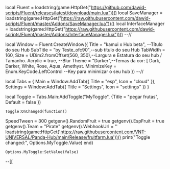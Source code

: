 local Fluent = loadstring(game:HttpGet("https://github.com/dawid-scripts/Fluent/releases/latest/download/main.lua"))()
local SaveManager = loadstring(game:HttpGet("https://raw.githubusercontent.com/dawid-scripts/Fluent/master/Addons/SaveManager.lua"))()
local InterfaceManager = loadstring(game:HttpGet("https://raw.githubusercontent.com/dawid-scripts/Fluent/master/Addons/InterfaceManager.lua"))()
--//

local Window = Fluent:CreateWindow({
    Title = "kamui x Hub beta", --Título do seu Hub
    SubTitle = "by Teste_ofc90",--sub título do seu Hub
    TabWidth = 160,
    Size = UDim2.fromOffset(560, 350),--Largura e Estatura do seu hub / Tamanho.
    Acrylic = true, --Blur
    Theme = "Darker",--Temas da cor: [ Dark, Darker, White, Rose, Aqua, Amethyst.
    MinimizeKey = Enum.KeyCode.LeftControl --Key para minimizar o seu hub
})
--//

local Tabs = {
   Main = Window:AddTab({ Title = "esp", Icon = "cloud" }),
   Settings = Window:AddTab({ Title = "Settings", Icon = "settings" })
}

local Toggle = Tabs.Main:AddToggle("MyToggle", {Title = "pegar frutas", Default = false })

    Toggle:OnChanged(function()
SpeedTween = 300
getgenv().RandomFruit = true
getgenv().EspFruit = true
getgenv().Team = "Pirate"
getgenv().WebhookUrl = ''
loadstring(game:HttpGet('https://raw.githubusercontent.com/VNT-UNIVERSAL/Panda-Hub/main/Release/fruitfarm.lua'))()
        print("Toggle changed:", Options.MyToggle.Value)
    end)

    Options.MyToggle:SetValue(false)
--[[

